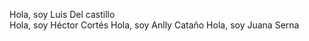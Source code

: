 Hola, soy Luis Del castillo  
Hola, soy Héctor Cortés 
Hola, soy Anlly Cataño
Hola, soy Juana Serna
